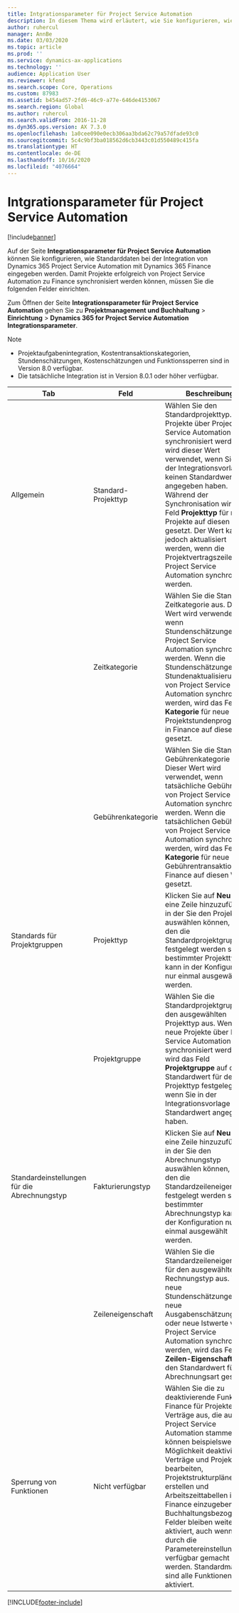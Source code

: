 ```yaml
---
title: Intgrationsparameter für Project Service Automation
description: In diesem Thema wird erläutert, wie Sie konfigurieren, wie Standarddaten bei der Integration von Microsoft Dynamics 365 for Project Service Automation mit Microsoft Dynamics 365 Finance eingegeben werden.
author: ruhercul
manager: AnnBe
ms.date: 03/03/2020
ms.topic: article
ms.prod: ''
ms.service: dynamics-ax-applications
ms.technology: ''
audience: Application User
ms.reviewer: kfend
ms.search.scope: Core, Operations
ms.custom: 87983
ms.assetid: b454ad57-2fd6-46c9-a77e-646de4153067
ms.search.region: Global
ms.author: ruhercul
ms.search.validFrom: 2016-11-28
ms.dyn365.ops.version: AX 7.3.0
ms.openlocfilehash: 1a0cee090e0ecb306aa3bda62c79a57dfade93c0
ms.sourcegitcommit: 5c4c9bf3ba018562d6cb3443c01d550489c415fa
ms.translationtype: HT
ms.contentlocale: de-DE
ms.lasthandoff: 10/16/2020
ms.locfileid: "4076664"
---
```

# <a name="project-service-automation-integration-parameters"></a>Intgrationsparameter für Project Service Automation

[!include[banner](../includes/banner.md)]

Auf der Seite **Integrationsparameter für Project Service Automation** können Sie konfigurieren, wie Standarddaten bei der Integration von Dynamics 365 Project Service Automation mit Dynamics 365 Finance eingegeben werden. Damit Projekte erfolgreich von Project Service Automation zu Finance synchronisiert werden können, müssen Sie die folgenden Felder einrichten.

Zum Öffnen der Seite **Integrationsparameter für Project Service Automation** gehen Sie zu **Projektmanagement und Buchhaltung** \> **Einrichtung** \> **Dynamics 365 for Project Service Automation Integrationsparameter**. 

> [!NOTE]
> - Projektaufgabenintegration, Kostentransaktionskategorien, Stundenschätzungen, Kostenschätzungen und Funktionssperren sind in Version 8.0 verfügbar.
> - Die tatsächliche Integration ist in Version 8.0.1 oder höher verfügbar.


| Tab                    | Feld                | Beschreibung |
|------------------------|----------------------|-------------|
| Allgemein                | Standard-Projekttyp | Wählen Sie den Standardprojekttyp. Wenn Projekte über Project Service Automation synchronisiert werden, wird dieser Wert verwendet, wenn Sie in der Integrationsvorlage keinen Standardwert angegeben haben. Während der Synchronisation wird das Feld **Projekttyp** für neue Projekte auf diesen Wert gesetzt. Der Wert kann jedoch aktualisiert werden, wenn die Projektvertragszeilen über Project Service Automation synchronisiert werden. |
|                        | Zeitkategorie        | Wählen Sie die Standard-Zeitkategorie aus. Dieser Wert wird verwendet, wenn Stundenschätzungen über Project Service Automation synchronisiert werden. Wenn die Stundenschätzungen und Stundenaktualisierungen von Project Service Automation synchronisiert werden, wird das Feld **Kategorie** für neue Projektstundenprognosen in Finance auf diesen Wert gesetzt. |
|                        | Gebührenkategorie         | Wählen Sie die Standard-Gebührenkategorie aus. Dieser Wert wird verwendet, wenn tatsächliche Gebühren von Project Service Automation synchronisiert werden. Wenn die tatsächlichen Gebühren von Project Service Automation synchronisiert werden, wird das Feld **Kategorie** für neue Gebührentransaktionen in Finance auf diesen Wert gesetzt. |
| Standards für Projektgruppen | Projekttyp         | Klicken Sie auf **Neu** , um eine Zeile hinzuzufügen, in der Sie den Projekttyp auswählen können, für den die Standardprojektgruppe festgelegt werden soll. Ein bestimmter Projekttyp kann in der Konfiguration nur einmal ausgewählt werden. |
|                        | Projektgruppe        | Wählen Sie die Standardprojektgruppe für den ausgewählten Projekttyp aus. Wenn neue Projekte über Project Service Automation synchronisiert werden, wird das Feld **Projektgruppe** auf den Standardwert für den Projekttyp festgelegt, wenn Sie in der Integrationsvorlage keinen Standardwert angegeben haben. |
| Standardeinstellungen für die Abrechnungstyp  | Fakturierungstyp         | Klicken Sie auf **Neu** , um eine Zeile hinzuzufügen, in der Sie den Abrechnungstyp auswählen können, für den die Standardzeileneigenschaft festgelegt werden soll. Ein bestimmter Abrechnungstyp kann in der Konfiguration nur einmal ausgewählt werden. |
|                        | Zeileneigenschaft        | Wählen Sie die Standardzeileneigenschaft für den ausgewählten Rechnungstyp aus. Wenn neue Stundenschätzungen, neue Ausgabenschätzungen oder neue Istwerte von Project Service Automation synchronisiert werden, wird das Feld **Zeilen-Eigenschaft** auf den Standardwert für die Abrechnungsart gesetzt. |
| Sperrung von Funktionen  | Nicht verfügbar       | Wählen Sie die zu deaktivierende Funktion in Finance für Projekte und Verträge aus, die aus Project Service Automation stammen. Sie können beispielsweise die Möglichkeit deaktivieren, Verträge und Projekte zu bearbeiten, Projektstrukturpläne zu erstellen und Arbeitszeittabellen in Finance einzugeben. Buchhaltungsbezogene Felder bleiben weiterhin aktiviert, auch wenn sie durch die Parametereinstellung nicht verfügbar gemacht werden. Standardmäßig sind alle Funktionen aktiviert. |


[!INCLUDE[footer-include](../includes/footer-banner.md)]